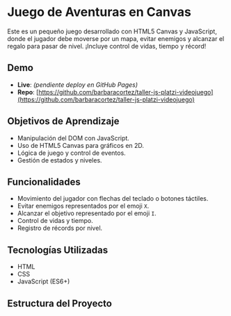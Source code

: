 # Juego de Aventuras en Canvas

Este es un pequeño juego desarrollado con HTML5 Canvas y JavaScript, donde el jugador debe moverse por un mapa, evitar enemigos y alcanzar el regalo para pasar de nivel. ¡Incluye control de vidas, tiempo y récord!

## Demo

- **Live**: *(pendiente deploy en GitHub Pages)*
- **Repo**: [https://github.com/barbaracortez/taller-js-platzi-videojuego](https://github.com/barbaracortez/taller-js-platzi-videojuego)

## Objetivos de Aprendizaje

- Manipulación del DOM con JavaScript.
- Uso de HTML5 Canvas para gráficos en 2D.
- Lógica de juego y control de eventos.
- Gestión de estados y niveles.

## Funcionalidades

- Movimiento del jugador con flechas del teclado o botones táctiles.
- Evitar enemigos representados por el emoji `X`.
- Alcanzar el objetivo representado por el emoji `I`.
- Control de vidas y tiempo.
- Registro de récords por nivel.

## Tecnologías Utilizadas

- HTML
- CSS
- JavaScript (ES6+)

## Estructura del Proyecto


